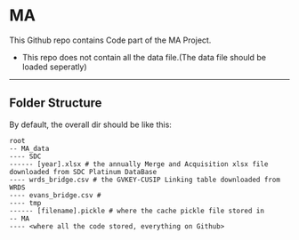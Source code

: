 # MA
This Github repo contains Code part of the MA Project.
- This repo does not contain all the data file.(The data file should be loaded seperatly)

---
## Folder Structure
By default, the overall dir should be like this:

```root
root
-- MA_data
---- SDC
------ [year].xlsx # the annually Merge and Acquisition xlsx file downloaded from SDC Platinum DataBase
---- wrds_bridge.csv # the GVKEY-CUSIP Linking table downloaded from WRDS
---- evans_bridge.csv # 
---- tmp
------ [filename].pickle # where the cache pickle file stored in
-- MA
---- <where all the code stored, everything on Github>

```
